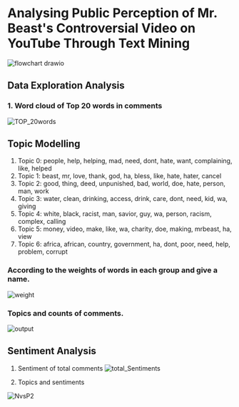 # Analysing Public Perception of Mr. Beast's Controversial Video on YouTube Through Text Mining
![flowchart drawio](https://github.com/user-attachments/assets/e39a5ea1-d6d3-4892-b763-5d6756e0fc01)

## Data Exploration Analysis

### 1. Word cloud of Top 20 words in comments
![TOP_20words](https://github.com/user-attachments/assets/8b909931-a692-4a0d-8fcf-f26d05ad9e10)


## Topic Modelling 

1. Topic 0: people, help, helping, mad, need, dont, hate, want, complaining, like, helped
2. Topic 1: beast, mr, love, thank, god, ha, bless, like, hate, hater, cancel
3. Topic 2: good, thing, deed, unpunished, bad, world, doe, hate, person, man, work
4. Topic 3: water, clean, drinking, access, drink, care, dont, need, kid, wa, giving
5. Topic 4: white, black, racist, man, savior, guy, wa, person, racism, complex, calling
6. Topic 5: money, video, make, like, wa, charity, doe, making, mrbeast, ha, view
7. Topic 6: africa, african, country, government, ha, dont, poor, need, help, problem, corrupt

### According to the weights of words in each group and give a name. 
![weight](https://github.com/user-attachments/assets/4b53a6a8-e72d-447c-8d45-478f289dd80d)

### Topics and counts of comments. 
![output](https://github.com/user-attachments/assets/6bf36db4-b50b-4d27-ab9d-e406f0e1633c)



## Sentiment Analysis
1. Sentiment of total comments
![total_Sentiments](https://github.com/user-attachments/assets/8927036f-59ae-4ba3-bbf6-acd0a43b0d03)


2. Topics and sentiments

![NvsP2](https://github.com/user-attachments/assets/8a11ab05-0b64-44c8-a83f-e5f54359a646)

